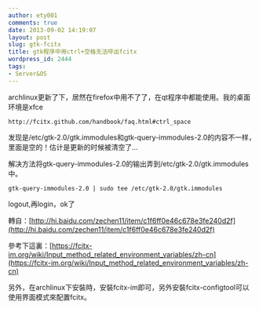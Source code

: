 ```yaml
---
author: ety001
comments: true
date: 2013-09-02 14:19:07
layout: post
slug: gtk-fcitx
title: gtk程序中用ctrl+空格无法呼出fcitx
wordpress_id: 2444
tags:
- Server&OS
---
```


archlinux更新了下，居然在firefox中用不了了，在qt程序中都能使用。我的桌面环境是xfce

```
http://fcitx.github.com/handbook/faq.html#ctrl_space
```

发现是/etc/gtk-2.0/gtk.immodules和gtk-query-immodules-2.0的内容不一样，里面是空的！估计是更新的时候被清空了...

解决方法将gtk-query-immodules-2.0的输出弄到/etc/gtk-2.0/gtk.immodules中。

```
gtk-query-immodules-2.0 | sudo tee /etc/gtk-2.0/gtk.immodules
```

logout,再login，ok了

轉自：[http://hi.baidu.com/zechen11/item/c1f6ff0e46c678e3fe240d2f](http://hi.baidu.com/zechen11/item/c1f6ff0e46c678e3fe240d2f)

參考下這裏：[https://fcitx-im.org/wiki/Input_method_related_environment_variables/zh-cn](https://fcitx-im.org/wiki/Input_method_related_environment_variables/zh-cn)

另外，在archlinux下安裝時，安裝fcitx-im即可，另外安裝fcitx-configtool可以使用界面模式來配置fcitx。

